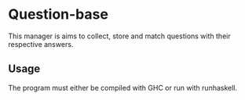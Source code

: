 # Question-base

This manager is aims to collect, store and match questions with their respective
answers.

## Usage
The program must either be compiled with GHC or run with runhaskell.
